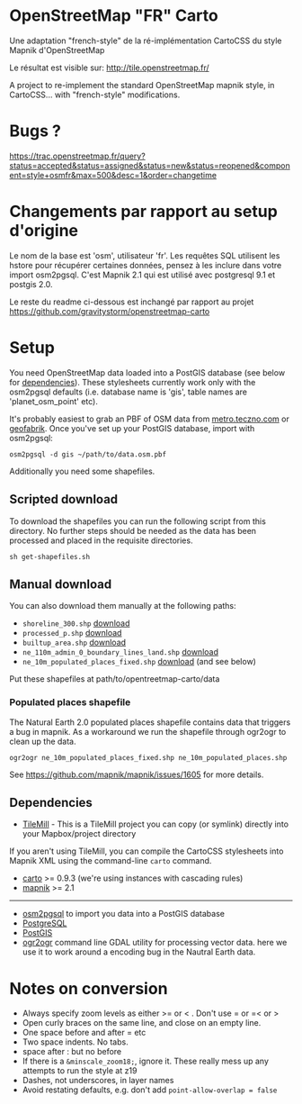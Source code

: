 # OpenStreetMap "FR" Carto

Une adaptation "french-style" de la ré-implémentation CartoCSS du style Mapnik d'OpenStreetMap

Le résultat est visible sur: http://tile.openstreetmap.fr/

A project to re-implement the standard OpenStreetMap mapnik style, in CartoCSS... with "french-style" modifications.


# Bugs ?

https://trac.openstreetmap.fr/query?status=accepted&status=assigned&status=new&status=reopened&component=style+osmfr&max=500&desc=1&order=changetime


# Changements par rapport au setup d'origine

Le nom de la base est 'osm', utilisateur 'fr'.
Les requêtes SQL utilisent les hstore pour récupérer certaines données, pensez à les inclure dans votre import osm2pgsql.
C'est Mapnik 2.1 qui est utilisé avec postgresql 9.1 et postgis 2.0.

Le reste du readme ci-dessous est inchangé par rapport au projet https://github.com/gravitystorm/openstreetmap-carto

# Setup

You need OpenStreetMap data loaded into a PostGIS database (see below for [dependencies](https://github.com/gravitystorm/openstreetmap-carto#dependencies)). These stylesheets currently work only with the osm2pgsql defaults (i.e. database name is 'gis', table names are 'planet_osm_point' etc).

It's probably easiest to grab an PBF of OSM data from [metro.teczno.com](http://metro.teczno.com/) or [geofabrik](http://download.geofabrik.de/). Once you've set up your PostGIS database, import with osm2pgsql:

```
osm2pgsql -d gis ~/path/to/data.osm.pbf
```

Additionally you need some shapefiles.


## Scripted download

To download the shapefiles you can run the following script from this directory. No further steps should be needed as the data has been processed and placed in the requisite directories.

```
sh get-shapefiles.sh
```


## Manual download

You can also download them manually at the following paths:

* `shoreline_300.shp` [download](http://tile.openstreetmap.org/shoreline_300.tar.bz2)
* `processed_p.shp` [download](http://tile.openstreetmap.org/processed_p.tar.bz2)
* `builtup_area.shp` [download](http://tile.openstreetmap.org/world_boundaries-spherical.tgz)
* `ne_110m_admin_0_boundary_lines_land.shp` [download](http://www.naturalearthdata.com/http//www.naturalearthdata.com/download/110m/cultural/ne_110m_admin_0_boundary_lines_land.zip)
* `ne_10m_populated_places_fixed.shp` [download](http://www.naturalearthdata.com/http//www.naturalearthdata.com/download/10m/cultural/ne_10m_populated_places.zip) (and see below)

Put these shapefiles at path/to/opentreetmap-carto/data

### Populated places shapefile

The Natural Earth 2.0 populated places shapefile contains data that triggers a bug in mapnik. As
a workaround we run the shapefile through ogr2ogr to clean up the data.

```
ogr2ogr ne_10m_populated_places_fixed.shp ne_10m_populated_places.shp
```

See https://github.com/mapnik/mapnik/issues/1605 for more details.

## Dependencies

* [TileMill](mapbox.com/tilemill) - This is a TileMill project you can copy (or symlink) directly into your Mapbox/project directory

If you aren't using TileMill, you can compile the CartoCSS stylesheets into Mapnik XML using the command-line `carto` command.

* [carto](https://github.com/mapbox/carto) >= 0.9.3 (we're using instances with cascading rules)
* [mapnik](https://github.com/mapnik/mapnik/wiki/Mapnik-Installation) >= 2.1

---

* [osm2pgsql](http://wiki.openstreetmap.org/wiki/Osm2pgsql) to import you data into a PostGIS database
* [PostgreSQL](http://www.postgresql.org/)
* [PostGIS](http://postgis.refractions.net/)
* [ogr2ogr](http://www.gdal.org/) command line GDAL utility for processing vector data. here we use it to work around a encoding bug in the Nautral Earth data.

# Notes on conversion

* Always specify zoom levels as either >= or < . Don't use = or =< or >
* Open curly braces on the same line, and close on an empty line.
* One space before and after =  etc
* Two space indents. No tabs.
* space after : but no before
* If there is a `&minscale_zoom18;`, ignore it. These really mess up any attempts to run the style at z19
* Dashes, not underscores, in layer names
* Avoid restating defaults, e.g. don't add `point-allow-overlap = false`

